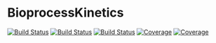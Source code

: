 # BioprocessKinetics

[![Build Status](https://github.com/dfabianus/BioprocessKinetics.jl/actions/workflows/CI.yml/badge.svg?branch=main)](https://github.com/dfabianus/BioprocessKinetics.jl/actions/workflows/CI.yml?query=branch%3Amain)
[![Build Status](https://travis-ci.com/dfabianus/BioprocessKinetics.jl.svg?branch=main)](https://travis-ci.com/dfabianus/BioprocessKinetics.jl)
[![Build Status](https://ci.appveyor.com/api/projects/status/github/dfabianus/BioprocessKinetics.jl?svg=true)](https://ci.appveyor.com/project/dfabianus/BioprocessKinetics-jl)
[![Coverage](https://codecov.io/gh/dfabianus/BioprocessKinetics.jl/branch/main/graph/badge.svg)](https://codecov.io/gh/dfabianus/BioprocessKinetics.jl)
[![Coverage](https://coveralls.io/repos/github/dfabianus/BioprocessKinetics.jl/badge.svg?branch=main)](https://coveralls.io/github/dfabianus/BioprocessKinetics.jl?branch=main)
